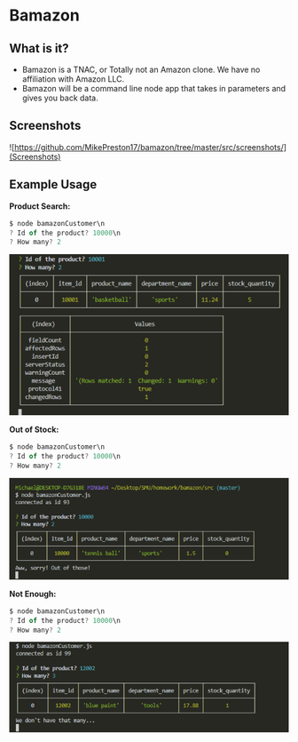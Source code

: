 # Bamazon

## What is it?
* Bamazon is a TNAC, or Totally not an Amazon clone.  We have no affiliation with Amazon LLC. 
* Bamazon will be a command line node app that takes in parameters and gives you back data.

## Screenshots
![https://github.com/MikePreston17/bamazon/tree/master/src/screenshots/](Screenshots)

## Example Usage

**Product Search:**

```javascript
$ node bamazonCustomer\n
? Id of the product? 10000\n
? How many? 2
```

![Successful Search](https://github.com/MikePreston17/bamazon/blob/master/src/screenshots/have-a-basketball.png)

**Out of Stock:**

```javascript
$ node bamazonCustomer\n
? Id of the product? 10000\n
? How many? 2
```

![Out of Stock](https://github.com/MikePreston17/bamazon/blob/master/src/screenshots/No-tennis-balls-left.png "out of balls")

**Not Enough:**

```javascript
$ node bamazonCustomer\n
? Id of the product? 10000\n
? How many? 2
```

![Not Enough](https://github.com/MikePreston17/bamazon/blob/master/src/screenshots/dont-have-enough.png "not enough balls")
